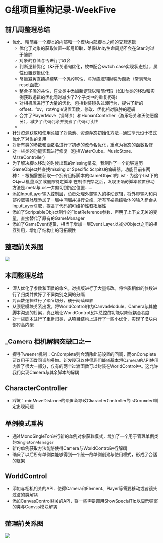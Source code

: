 # G组项目重构记录-WeekFive

## 前几周整理总结
- 优化、精简每一个脚本的内部和一个模块内部脚本之间的交互逻辑
    - 优化了对象的获取位置--即用即取，确保Unity生命周期不会在Start时过于臃肿
    - 对象的存储与否进行了取舍
    - 判断逻辑优化（&&开关语句优化，枚举配合swtich case实现状态机），属性设置逻辑优化
    - 尽量避免直接操控某一个类的属性，将对应逻辑封装为函数（常表现为reset函数）
    - 整合子类的共性，在父类中添加新逻辑以精简代码（如Life类的移动和实例获取逻辑的优化同时减少了7个子类中的重复代码）
    - 对相机类进行了大量的优化，包括封装镜头过渡行为，提供了新的offset、fov，rotAngle设置函数，修改、优化相对臃肿的逻辑
    - 合并了PlayerMove（钢琴关）和HumanController（游乐场关和天使恶魔关），减少了代码冗余并提高了代码可读性
    - 
- 针对资源获取和使用添加了对象池、资源静态初始化方法--通过享元设计模式优化了对象的复用
- 对所有类的参数和函数名进行了初步的改命名优化，重点为状态的函数名修
- 对一些类的功能实现进行修复（包括WaterCube、MusicStone、MazeController）
- 为了解决脚本移动的时候出现的missing情况，我制作了一个能够遍历GameObject并查找missing or Specific Scrpits的编辑器。功能目前有两种：
        - 根据需要获取一个拥有目标脚本的GameObject的List
        - 为这个List下的Object批量添加或删除特定脚本
在制作完毕之后，发现正确的脚本位置移动方法是.meta与.cs一并剪切到指定位置……
- 添加InputLayer输入控制层，负责处理外部输入的移动逻辑，将外界输入和内部的逻辑处理添加了一层中间层并进行总控，所有可被操控物体的输入都会从InputLayer获取，提高了代码的可维护性和拓展性
- 添加了ScriptableObject制作的FloatReference参数，声明了上下文无关的变量，直接替代了原有的GameManager
- 添加了GameEvent逻辑，相当于增加一层Event Layer以减少Object之间的相互引用，增加了结构上的可拓展性

## 整理前关系图
![](https://github.com/marknash666/FiscoBcos-Exercises/blob/master/images/image-for-seedDev/%E6%95%B4%E7%90%86%E5%89%8D%E5%85%B3%E7%B3%BB%E5%9B%BE.jpg)




## 本周整理总结
-  深入优化了参数和函数的命名，对排版进行了大量修改。将性质相似的参数进行了归类并做好了不同类别之间的分隔
- 对函数逻辑进行了语义切分，便于阅读理解
- 从顶层模块关系出发，将WorldControl作为CanvasModule、Camera与其他脚本沟通的桥梁，真正地让WorldControl发挥总控的功能以降低耦合程度
- 对一些脚本进行了重新归类，从项目结构上进行了一些小优化，实现了模块内部的高内聚


## _Camera 相机解耦突破口之一
- 探寻Tweener机制：OnComplete则会清除此前设置的回调，而onComplete可以用于函数回调的叠加。新发现可以使得我们能够基本将Camera的API使用内置了很大一部分，仅有的两个过渡函数可以封装在WorldControl中。这允许我们实现Camera与其余脚本的解耦

## CharacterController
- 踩坑：minMoveDistance的设置会导致CharacterController的isGrounded判定出现问题

## 单例模式重构
- 通过MonoSingleTon进行新的单例对象获取模式，增加了一个用于管理单例类的SingletonManager
- 新的单例获取方法能够使得Camera与WorldControl进行解耦
- 确保了以后所有单例类能够得到一个统一的单例创建与使用模式，形成了合适的框架

## WorldControl
- 添加与相机相关的API，使得Camera和Element、Player等需要移动或者镜头过渡的类解耦
- 添加CanvasControl相关的API，将一些需要调用ShowSpecialTip以显示弹窗的类与Canvas模块解耦

## 整理前关系图
![](https://github.com/marknash666/FiscoBcos-Exercises/blob/master/images/image-for-seedDev/%E6%95%B4%E7%90%86%E5%89%8D%E5%85%B3%E7%B3%BB%E5%9B%BE.jpg)










